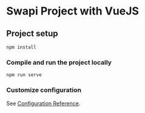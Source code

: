 # Swapi Project with VueJS

## Project setup
```
npm install
```

### Compile and run the project locally
```
npm run serve
```



### Customize configuration
See [Configuration Reference](https://cli.vuejs.org/config/).
